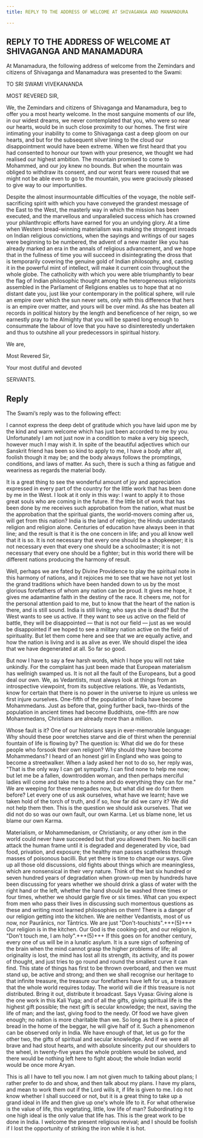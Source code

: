 ```yaml
---
title: REPLY TO THE ADDRESS OF WELCOME AT SHIVAGANGA AND MANAMADURA

---
```





  

## REPLY TO THE ADDRESS OF WELCOME AT SHIVAGANGA AND MANAMADURA

At Manamadura, the following address of welcome from the Zemindars and
citizens of Shivaganga and Manamadura was presented to the Swami:

TO SRI SWAMI VIVEKANANDA

MOST REVERED SIR,

We, the Zemindars and citizens of Shivaganga and Manamadura, beg to
offer you a most hearty welcome. In the most sanguine moments of our
life, in our widest dreams, we never contemplated that you, who were so
near our hearts, would be in such close proximity to our homes. The
first wire intimating your inability to come to Shivaganga cast a deep
gloom on our hearts, and but for the subsequent silver lining to the
cloud our disappointment would have been extreme. When we first heard
that you had consented to honour our town with your presence, we thought
we had realised our highest ambition. The mountain promised to come to
Mohammed, and our joy knew no bounds. But when the mountain was obliged
to withdraw its consent, and our worst fears were roused that we might
not be able even to go to the mountain, you were graciously pleased to
give way to our importunities.

Despite the almost insurmountable difficulties of the voyage, the noble
self-sacrificing spirit with which you have conveyed the grandest
message of the East to the West, the masterly way in which the mission
has been executed, and the marvellous and unparalleled success which has
crowned your philanthropic efforts have earned for you an undying glory.
At a time when Western bread-winning materialism was making the
strongest inroads on Indian religious convictions, when the sayings and
writings of our sages were beginning to be numbered, the advent of a new
master like you has already marked an era in the annals of religious
advancement, and we hope that in the fullness of time you will succeed
in disintegrating the dross that is temporarily covering the genuine
gold of Indian philosophy, and, casting it in the powerful mint of
intellect, will make it current coin throughout the whole globe. The
catholicity with which you were able triumphantly to bear the flag of
Indian philosophic thought among the heterogeneous religionists
assembled in the Parliament of Religions enables us to hope that at no
distant date you, just like your contemporary in the political sphere,
will rule an empire over which the sun never sets, only with this
difference that hers is an empire over matter, and yours will be over
mind. As she has beaten all records in political history by the length
and beneficence of her reign, so we earnestly pray to the Almighty that
you will be spared long enough to consummate the labour of love that you
have so disinterestedly undertaken and thus to outshine all your
predecessors in spiritual history.

We are,

Most Revered Sir,

Your most dutiful and devoted

SERVANTS.

## Reply

The Swami’s reply was to the following effect:

I cannot express the deep debt of gratitude which you have laid upon me
by the kind and warm welcome which has just been accorded to me by you.
Unfortunately I am not just now in a condition to make a very big
speech, however much I may wish it. In spite of the beautiful adjectives
which our Sanskrit friend has been so kind to apply to me, I have a body
after all, foolish though it may be; and the body always follows the
promptings, conditions, and laws of matter. As such, there is such a
thing as fatigue and weariness as regards the material body.

It is a great thing to see the wonderful amount of joy and appreciation
expressed in every part of the country for the little work that has been
done by me in the West. I look at it only in this way: I want to apply
it to those great souls who are coming in the future. If the little bit
of work that has been done by me receives such approbation from the
nation, what must be the approbation that the spiritual giants, the
world-movers coming after us, will get from this nation? India is the
land of religion; the Hindu understands religion and religion alone.
Centuries of education have always been in that line; and the result is
that it is the one concern in life; and you all know well that it is so.
It is not necessary that every one should be a shopkeeper; it is not
necessary even that every one should be a schoolmaster; it is not
necessary that every one should be a fighter; but in this world there
will be different nations producing the harmony of result.

Well, perhaps we are fated by Divine Providence to play the spiritual
note in this harmony of nations, and it rejoices me to see that we have
not yet lost the grand traditions which have been handed down to us by
the most glorious forefathers of whom any nation can be proud. It gives
me hope, it gives me adamantine faith in the destiny of the race. It
cheers me, not for the personal attention paid to me, but to know that
the heart of the nation is there, and is still sound. India is still
living; who says she is dead? But the West wants to see us active. If
they want to see us active on the field of battle, they will be
disappointed — that is not our field — just as we would be disappointed
if we hoped to see a military nation active on the field of
spirituality. But let them come here and see that we are equally active,
and how the nation is living and is as alive as ever. We should dispel
the idea that we have degenerated at all. So far so good.

But now I have to say a few harsh words, which I hope you will not take
unkindly. For the complaint has just been made that European materialism
has wellnigh swamped us. It is not all the fault of the Europeans, but a
good deal our own. We, as Vedantists, must always look at things from an
introspective viewpoint, from its subjective relations. We, as
Vedantists, know for certain that there is no power in the universe to
injure us unless we first injure ourselves. One-fifth of the population
of India have become Mohammedans. Just as before that, going further
back, two-thirds of the population in ancient times had become
Buddhists, one-fifth are now Mohammedans, Christians are already more
than a million.

Whose fault is it? One of our historians says in ever-memorable
language: Why should these poor wretches starve and die of thirst when
the perennial fountain of life is flowing by? The question is: What did
we do for these people who forsook their own religion? Why should they
have become Mohammedans? I heard of an honest girl in England who was
going to become a streetwalker. When a lady asked her not to do so, her
reply was, "That is the only way I can get sympathy. I can find none to
help me now; but let me be a fallen, downtrodden woman, and then perhaps
merciful ladies will come and take me to a home and do everything they
can for me." We are weeping for these renegades now, but what did we do
for them before? Let every one of us ask ourselves, what have we learnt;
have we taken hold of the torch of truth, and if so, how far did we
carry it? We did not help them then. This is the question we should ask
ourselves. That we did not do so was our own fault, our own Karma. Let
us blame none, let us blame our own Karma.

Materialism, or Mohammedanism, or Christianity, or any other *ism* in
the world could never have succeeded but that you allowed them. No
bacilli can attack the human frame until it is degraded and degenerated
by vice, bad food, privation, and exposure; the healthy man passes
scatheless through masses of poisonous bacilli. But yet there is time to
change our ways. Give up all those old discussions, old fights about
things which are meaningless, which are nonsensical in their very
nature. Think of the last six hundred or seven hundred years of
degradation when grown-up men by hundreds have been discussing for years
whether we should drink a glass of water with the right hand or the
left, whether the hand should be washed three times or four times,
whether we should gargle five or six times. What can you expect from men
who pass their lives in discussing such momentous questions as these and
writing most learned philosophies on them! There is a danger of our
religion getting into the kitchen. We are neither Vedantists, most of us
now, nor Paurānics, nor Tāntrics. We are just "Don't-touchists".+++(5)+++ Our
religion is in the kitchen. Our God is the cooking-pot, and our religion
is, "Don't touch me, I am holy".+++(5)+++ If this goes on for another century,
every one of us will be in a lunatic asylum. It is a sure sign of
softening of the brain when the mind cannot grasp the higher problems of
life; all originality is lost, the mind has lost all its strength, its
activity, and its power of thought, and just tries to go round and round
the smallest curve it can find. This state of things has first to be
thrown overboard, and then we must stand up, be active and strong; and
then we shall recognise our heritage to that infinite treasure, the
treasure our forefathers have left for us, a treasure that the whole
world requires today. The world will die if this treasure is not
distributed. Bring it out, distribute it broadcast. Says Vyasa: Giving
alone is the one work in this Kali Yuga; and of all the gifts, giving
spiritual life is the highest gift possible; the next gift is secular
knowledge; the next, saving the life of man; and the last, giving food
to the needy. Of food we have given enough; no nation is more charitable
than we. So long as there is a piece of bread in the home of the beggar,
he will give half of it. Such a phenomenon can be observed only in
India. We have enough of that, let us go for the other two, the gifts of
spiritual and secular knowledge. And if we were all brave and had stout
hearts, and with absolute sincerity put our shoulders to the wheel, in
twenty-five years the whole problem would be solved, and there would be
nothing left here to fight about; the whole Indian world would be once
more Aryan.

This is all I have to tell you now. I am not given much to talking about
plans; I rather prefer to do and show, and then talk about my plans. I
have my plans, and mean to work them out if the Lord wills it, if life
is given to me. I do not know whether I shall succeed or not, but it is
a great thing to take up a grand ideal in life and then give up one's
whole life to it. For what otherwise is the value of life, this
vegetating, little, low life of man? Subordinating it to one high ideal
is the only value that life has. This is the great work to be done in
India. I welcome the present religious revival; and I should be foolish
if I lost the opportunity of striking the iron while it is hot.


